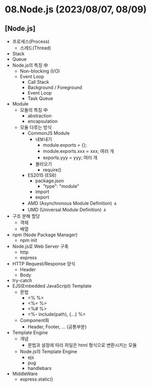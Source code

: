 # 08.Node.js (2023/08/07, 08/09)

## [Node.js]

- 프로세스(Process)
  - 스레드(Thread)
- Stack
- Queue
- Node.js의 특징 中
  - Non-blocking (I/O)
  - Event Loop
    - Call Stack
    - Background / Foreground
    - Event Loop
    - Task Queue
- Module
  - 모듈의 특징 中
	  - abstraction
	  - encapsulation
  - 모듈 다루는 방식
    - CommonJS Module
      - 내보내기
        - module.exports = {};
        - module.exports.xxx = xxx; 여러 개
        - exports.yyy = yyy; 여러 개
      - 불러오기
        - require()
    - ES2015 (ES6)
      - package.json
        - "type": "module"
      - import
      - export
    - AMD (Asynchronous Module Definition) ㅿ
    - UMD (Universal Module Definition) ㅿ
- 구조 분해 할당
	- 객체
	- 배열
- npm (Node Package Manager)
  - npm init
- Node.js로 Web Server 구축
  - http
  - express
- HTTP Request/Response 양식
	- Header
	- Body
- try-catch
- EJS(Embedded JavaScript) Template
  - 문법
    - <% %>
    - <%= %>
    - <%# %>
    - <%- include(path), {...} %>
  - Component화
    - Header, Footer, ... (공통부분)
- Template Engine
  - 개념
    - 문법과 설정에 따라 파일은 html 형식으로 변환시키는 모듈
  - Node.js의 Template Engine
    - ejs
    - pug
    - handlebars
- MiddleWare
  -  express.static()